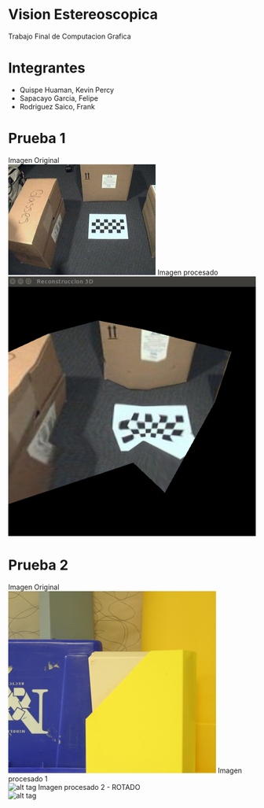 # Vision Estereoscopica
Trabajo Final de Computacion Grafica
# Integrantes
- Quispe Huaman, Kevin Percy
- Sapacayo Garcia, Felipe
- Rodriguez Saico, Frank
# Prueba 1
Imagen Original<br />
![alt tag](prueba1/original.jpg "Imagen original")
Imagen procesado<br />
![alt tag](prueba1/generacion.png "Imagen procesado")

# Prueba 2
Imagen Original<br />
![alt tag](prueba2/original.png "Imagen original")
Imagen procesado 1<br />
![alt tag](prueba1/generacion1.png "Imagen procesado")
Imagen procesado 2 - ROTADO<br />
![alt tag](prueba1/generacion2.png "Imagen procesado")
